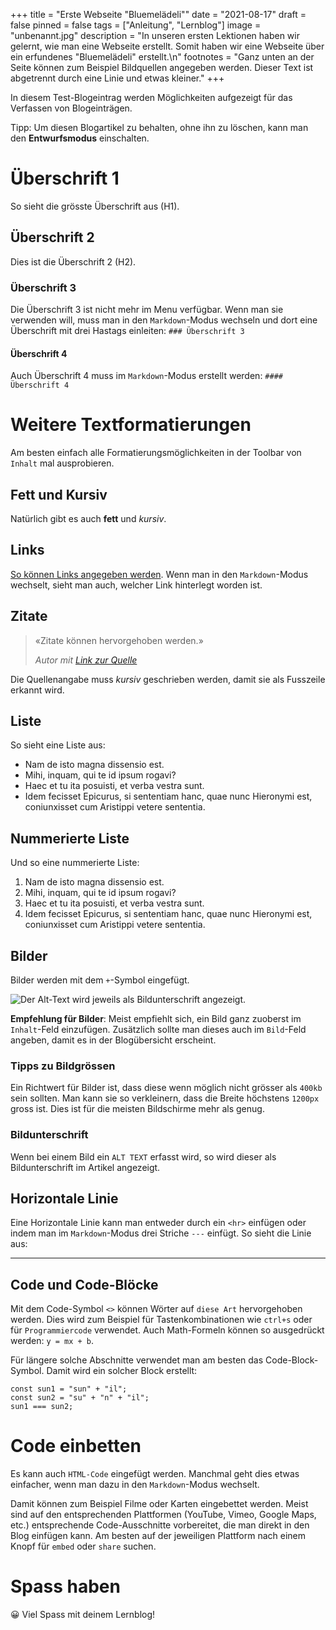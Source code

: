 +++
title = "Erste Webseite \"Bluemelädeli\""
date = "2021-08-17"
draft = false
pinned = false
tags = ["Anleitung", "Lernblog"]
image = "unbenannt.jpg"
description = "In unseren ersten Lektionen haben wir gelernt, wie man eine Webseite erstellt. Somit haben wir eine Webseite über ein erfundenes \"Bluemelädeli\" erstellt.\n"
footnotes = "Ganz unten an der Seite können zum Beispiel Bildquellen angegeben werden. Dieser Text ist abgetrennt durch eine Linie und etwas kleiner."
+++

In diesem Test-Blogeintrag werden Möglichkeiten aufgezeigt für das Verfassen von Blogeinträgen.

Tipp: Um diesen Blogartikel zu behalten, ohne ihn zu löschen, kann man den **Entwurfsmodus** einschalten.

# Überschrift 1

So sieht die grösste Überschrift aus (H1).

## Überschrift 2

Dies ist die Überschrift 2 (H2).

### Überschrift 3

Die Überschrift 3 ist nicht mehr im Menu verfügbar. Wenn man sie verwenden will, muss man in den `Markdown`-Modus wechseln und dort eine Überschrift mit drei Hastags einleiten: `### Überschrift 3`

#### Überschrift 4

Auch Überschrift 4 muss im `Markdown`-Modus erstellt werden: `#### Überschrift 4`

# Weitere Textformatierungen

Am besten einfach alle Formatierungsmöglichkeiten in der Toolbar von `Inhalt` mal ausprobieren.

## Fett und Kursiv

Natürlich gibt es auch **fett** und *kursiv*.

## Links

[So können Links angegeben werden](https://www.lernblog.ch). Wenn man in den `Markdown`-Modus wechselt, sieht man auch, welcher Link hinterlegt worden ist.

## Zitate

> «Zitate können hervorgehoben werden.»
>
> *Autor mit [Link zur Quelle](https://www.lernblog.ch)*

Die Quellenangabe muss *kursiv* geschrieben werden, damit sie als Fusszeile erkannt wird. 

## Liste

So sieht eine Liste aus:

* Nam de isto magna dissensio est.
* Mihi, inquam, qui te id ipsum rogavi?
* Haec et tu ita posuisti, et verba vestra sunt.
* Idem fecisset Epicurus, si sententiam hanc, quae nunc Hieronymi est, coniunxisset cum Aristippi vetere sententia.

## Nummerierte Liste

Und so eine nummerierte Liste:

1. Nam de isto magna dissensio est.
2. Mihi, inquam, qui te id ipsum rogavi?
3. Haec et tu ita posuisti, et verba vestra sunt.
4. Idem fecisset Epicurus, si sententiam hanc, quae nunc Hieronymi est, coniunxisset cum Aristippi vetere sententia.

## Bilder

Bilder werden mit dem `+`-Symbol eingefügt.

![Der Alt-Text wird jeweils als Bildunterschrift angezeigt.](/img/default-image.png)

**Empfehlung für Bilder**: Meist empfiehlt sich, ein Bild ganz zuoberst im `Inhalt`-Feld einzufügen. Zusätzlich sollte man dieses auch im `Bild`-Feld angeben, damit es in der Blogübersicht erscheint. 

### Tipps zu Bildgrössen

Ein Richtwert für Bilder ist, dass diese wenn möglich nicht grösser als `400kb` sein sollten. Man kann sie so verkleinern, dass die Breite höchstens `1200px` gross ist. Dies ist für die meisten Bildschirme mehr als genug.

### Bildunterschrift

Wenn bei einem Bild ein `ALT TEXT` erfasst wird, so wird dieser als Bildunterschrift im Artikel angezeigt.

## Horizontale Linie

Eine Horizontale Linie kann man entweder durch ein `<hr>` einfügen oder indem man im `Markdown`-Modus drei Striche `---` einfügt. So sieht die Linie aus:

- - -

## Code und Code-Blöcke

Mit dem Code-Symbol `<>` können Wörter auf `diese Art` hervorgehoben werden. Dies wird zum Beispiel für Tastenkombinationen wie `ctrl+s` oder für `Programmiercode` verwendet. Auch Math-Formeln können so ausgedrückt werden: `y = mx + b`.

Für längere solche Abschnitte verwendet man am besten das Code-Block-Symbol. Damit wird ein solcher Block erstellt:

```
const sun1 = "sun" + "il";
const sun2 = "su" + "n" + "il";
sun1 === sun2;
```

# Code einbetten

Es kann auch `HTML-Code` eingefügt werden. Manchmal geht dies etwas einfacher, wenn man dazu in den `Markdown`-Modus wechselt.

Damit können zum Beispiel Filme oder Karten eingebettet werden. Meist sind auf den entsprechenden Plattformen (YouTube, Vimeo, Google Maps, etc.) entsprechende Code-Ausschnitte vorbereitet, die man direkt in den Blog einfügen kann. Am besten auf der jeweiligen Plattform nach einem Knopf für `embed` oder `share` suchen.

# Spass haben

😀 Viel Spass mit deinem Lernblog!